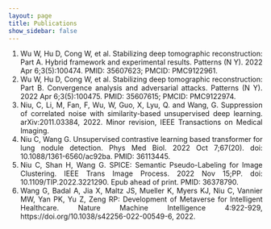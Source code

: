 ```yaml
---
layout: page
title: Publications
show_sidebar: false
---
```


1. <div style="text-align: justify">Wu W, Hu D, Cong W, et al. Stabilizing deep tomographic reconstruction: Part A. Hybrid framework and experimental results. Patterns (N Y). 2022 Apr 6;3(5):100474. PMID: 35607623; PMCID: PMC9122961.</div>
2.	<div style="text-align: justify">Wu W, Hu D, Cong W, et al. Stabilizing deep tomographic reconstruction: Part B. Convergence analysis and adversarial attacks. Patterns (N Y). 2022 Apr 6;3(5):100475. PMID: 35607615; PMCID: PMC9122974.</div>
3.	<div style="text-align: justify">Niu, C, Li, M, Fan, F, Wu, W, Guo, X, Lyu, Q. and Wang, G. Suppression of correlated noise with similarity-based unsupervised deep learning. arXiv:2011.03384, 2022. Minor revision, IEEE Transactions on Medical Imaging.</div>
4.	<div style="text-align: justify">Niu C, Wang G. Unsupervised contrastive learning based transformer for lung nodule detection. Phys Med Biol. 2022 Oct 7;67(20). doi: 10.1088/1361-6560/ac92ba. PMID: 36113445.</div>
5.	<div style="text-align: justify">Niu C, Shan H, Wang G. SPICE: Semantic Pseudo-Labeling for Image Clustering. IEEE Trans Image Process. 2022 Nov 15;PP. doi: 10.1109/TIP.2022.3221290. Epub ahead of print. PMID: 36378790.</div>
6.	<div style="text-align: justify">Wang G, Badal A, Jia X, Maltz JS, Mueller K, Myers KJ, Niu C, Vannier MW, Yan PK, Yu Z, Zeng RP: Development of Metaverse for Intelligent Healthcare. Nature Machine Intelligence 4:922-929, https://doi.org/10.1038/s42256-022-00549-6, 2022.</div>
